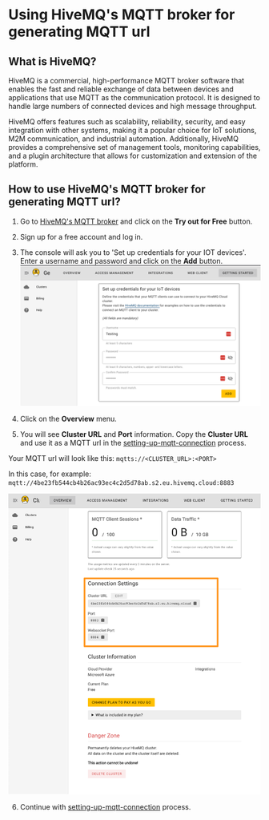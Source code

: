 # Using HiveMQ's MQTT broker for generating MQTT url

## What is HiveMQ?

HiveMQ is a commercial, high-performance MQTT broker software that enables the fast 
and reliable exchange of data between devices and applications that use MQTT as the communication protocol. 
It is designed to handle large numbers of connected devices and high message throughput.

HiveMQ offers features such as scalability, reliability, security, and easy integration with other systems, 
making it a popular choice for IoT solutions, M2M communication, and industrial automation. 
Additionally, HiveMQ provides a comprehensive set of management tools, monitoring capabilities, 
and a plugin architecture that allows for customization and extension of the platform.

## How to use HiveMQ's MQTT broker for generating MQTT url?

1. Go to [HiveMQ's MQTT broker](https://www.hivemq.com/mqtt-cloud-broker/) and click on the **Try out for Free** button.

2. Sign up for a free account and log in.

3. The console will ask you to 'Set up credentials for your IOT devices'. Enter a username and password and click on the **Add** button.
![Getting_Started_-_HiveMQ_Cloud.png](..%2Fscreenshots%2FGetting_Started_-_HiveMQ_Cloud.png)

4. Click on the **Overview** menu. 

5. You will see **Cluster URL** and **Port** information. Copy the **Cluster URL** and use it as a MQTT url in the [setting-up-mqtt-connection](setting-up-mqtt-connection.md) process.

Your MQTT url will look like this: `mqtts://<CLUSTER_URL>:<PORT>`

In this case, for example: `mqtt://4be23fb544cb4b26ac93ec4c2d5d78ab.s2.eu.hivemq.cloud:8883`

![Cluster_Details_-_HiveMQ_Cloud.png](..%2Fscreenshots%2FCluster_Details_-_HiveMQ_Cloud.png)

6. Continue with [setting-up-mqtt-connection](setting-up-mqtt-connection.md) process.
